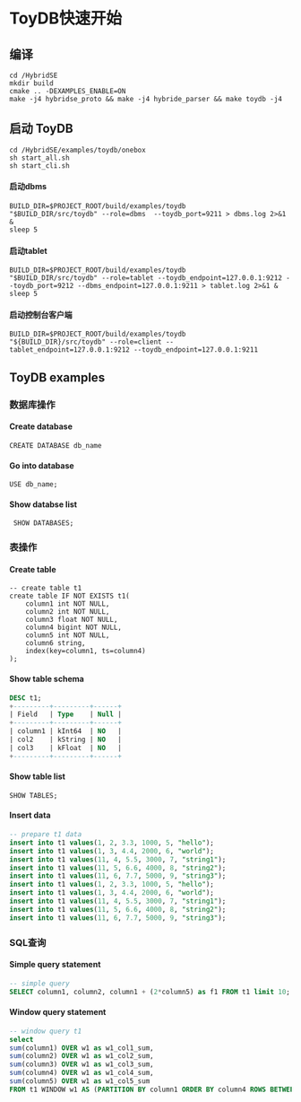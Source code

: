 # ToyDB快速开始

## 编译

```shell
cd /HybridSE
mkdir build 
cmake .. -DEXAMPLES_ENABLE=ON 
make -j4 hybridse_proto && make -j4 hybride_parser && make toydb -j4
```

## 启动 ToyDB

```shell
cd /HybridSE/examples/toydb/onebox
sh start_all.sh
sh start_cli.sh
```

#### 启动dbms
```shell script
BUILD_DIR=$PROJECT_ROOT/build/examples/toydb
"$BUILD_DIR/src/toydb" --role=dbms  --toydb_port=9211 > dbms.log 2>&1 &
sleep 5
```

#### 启动tablet

```shell script
BUILD_DIR=$PROJECT_ROOT/build/examples/toydb
"$BUILD_DIR/src/toydb" --role=tablet --toydb_endpoint=127.0.0.1:9212 --toydb_port=9212 --dbms_endpoint=127.0.0.1:9211 > tablet.log 2>&1 &
sleep 5
```
#### 启动控制台客户端
```shell
BUILD_DIR=$PROJECT_ROOT/build/examples/toydb
"${BUILD_DIR}/src/toydb" --role=client --tablet_endpoint=127.0.0.1:9212 --toydb_endpoint=127.0.0.1:9211
```


## ToyDB examples

### 数据库操作
#### Create database

```mysql
CREATE DATABASE db_name
```

#### Go into database

```MYSQL
USE db_name;
```

#### Show databse list 

```mysql
 SHOW DATABASES;
```

### 表操作

#### Create table

```mysql
-- create table t1
create table IF NOT EXISTS t1(
    column1 int NOT NULL,
    column2 int NOT NULL,
    column3 float NOT NULL,
    column4 bigint NOT NULL,
    column5 int NOT NULL,
    column6 string,
    index(key=column1, ts=column4)
);
```

#### Show table schema

```SQL
DESC t1;
+---------+---------+------+
| Field   | Type    | Null |
+---------+---------+------+
| column1 | kInt64  | NO   |
| col2    | kString | NO   |
| col3    | kFloat  | NO   |
+---------+---------+------+
```

#### Show table list 

```mysql
SHOW TABLES;
```

#### Insert data

```SQL
-- prepare t1 data 
insert into t1 values(1, 2, 3.3, 1000, 5, "hello");
insert into t1 values(1, 3, 4.4, 2000, 6, "world");
insert into t1 values(11, 4, 5.5, 3000, 7, "string1");
insert into t1 values(11, 5, 6.6, 4000, 8, "string2");
insert into t1 values(11, 6, 7.7, 5000, 9, "string3");
insert into t1 values(1, 2, 3.3, 1000, 5, "hello");
insert into t1 values(1, 3, 4.4, 2000, 6, "world");
insert into t1 values(11, 4, 5.5, 3000, 7, "string1");
insert into t1 values(11, 5, 6.6, 4000, 8, "string2");
insert into t1 values(11, 6, 7.7, 5000, 9, "string3");
```

### SQL查询

#### Simple query statement
```sql
-- simple query 
SELECT column1, column2, column1 + (2*column5) as f1 FROM t1 limit 10;
```

#### Window query statement

```sql
-- window query t1
select
sum(column1) OVER w1 as w1_col1_sum, 
sum(column2) OVER w1 as w1_col2_sum, 
sum(column3) OVER w1 as w1_col3_sum, 
sum(column4) OVER w1 as w1_col4_sum, 
sum(column5) OVER w1 as w1_col5_sum 
FROM t1 WINDOW w1 AS (PARTITION BY column1 ORDER BY column4 ROWS BETWEEN 3000 PRECEDING AND CURRENT ROW) limit 100;

```
